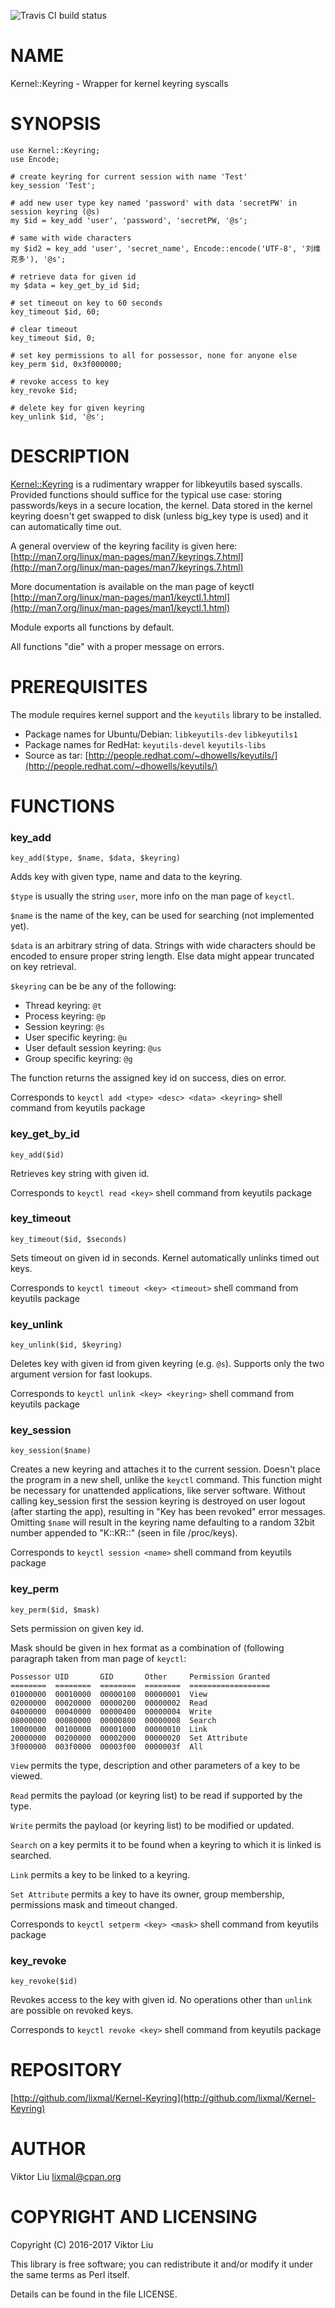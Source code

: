 <div>
    <p>
        <img src="https://travis-ci.org/lixmal/Kernel-Keyring.png?branch=master" alt="Travis CI build status">
    </p>
</div>

# NAME

Kernel::Keyring - Wrapper for kernel keyring syscalls

# SYNOPSIS

    use Kernel::Keyring;
    use Encode;

    # create keyring for current session with name 'Test'
    key_session 'Test';

    # add new user type key named 'password' with data 'secretPW' in session keyring (@s)
    my $id = key_add 'user', 'password', 'secretPW, '@s';

    # same with wide characters
    my $id2 = key_add 'user', 'secret_name', Encode::encode('UTF-8', '刘维克多'), '@s';

    # retrieve data for given id
    my $data = key_get_by_id $id;

    # set timeout on key to 60 seconds
    key_timeout $id, 60;

    # clear timeout
    key_timeout $id, 0;

    # set key permissions to all for possessor, none for anyone else
    key_perm $id, 0x3f000000;

    # revoke access to key
    key_revoke $id;

    # delete key for given keyring
    key_unlink $id, '@s';

# DESCRIPTION

[Kernel::Keyring](https://metacpan.org/pod/Kernel::Keyring) is a rudimentary wrapper for libkeyutils based syscalls.
Provided functions should suffice for the typical use case: storing passwords/keys in a secure location, the kernel.
Data stored in the kernel keyring doesn't get swapped to disk (unless big\_key type is used) and it can automatically time out.

A general overview of the keyring facility is given here: [http://man7.org/linux/man-pages/man7/keyrings.7.html](http://man7.org/linux/man-pages/man7/keyrings.7.html)

More documentation is available on the man page of keyctl [http://man7.org/linux/man-pages/man1/keyctl.1.html](http://man7.org/linux/man-pages/man1/keyctl.1.html)

Module exports all functions by default.

All functions "die" with a proper message on errors.

# PREREQUISITES

The module requires kernel support and the `keyutils` library to be installed.

- Package names for Ubuntu/Debian: `libkeyutils-dev` `libkeyutils1`
- Package names for RedHat: `keyutils-devel` `keyutils-libs`
- Source as tar: [http://people.redhat.com/~dhowells/keyutils/](http://people.redhat.com/~dhowells/keyutils/)

# FUNCTIONS

### key\_add

    key_add($type, $name, $data, $keyring)

Adds key with given type, name and data to the keyring.

`$type` is usually the string `user`, more info on the man page of `keyctl`.

`$name` is the name of the key, can be used for searching (not implemented yet).

`$data` is an arbitrary string of data. Strings with wide characters should be encoded to ensure proper string length.
Else data might appear truncated on key retrieval.

`$keyring` can be be any of the following:

- Thread keyring: `@t`
- Process keyring: `@p`
- Session keyring: `@s`
- User specific keyring: `@u`
- User default session keyring: `@us`
- Group specific keyring: `@g`

The function returns the assigned key id on success, dies on error.

Corresponds to `keyctl add <type> <desc> <data> <keyring>` shell command from keyutils package

### key\_get\_by\_id

    key_add($id)

Retrieves key string with given id.

Corresponds to `keyctl read <key>` shell command from keyutils package

### key\_timeout

    key_timeout($id, $seconds)

Sets timeout on given id in seconds. Kernel automatically unlinks timed out keys.

Corresponds to `keyctl timeout <key> <timeout>` shell command from keyutils package

### key\_unlink

    key_unlink($id, $keyring)

Deletes key with given id from given keyring (e.g. `@s`). Supports only the two argument version for fast lookups.

Corresponds to `keyctl unlink <key> <keyring>` shell command from keyutils package

### key\_session

    key_session($name)

Creates a new keyring and attaches it to the current session. Doesn't place the program in a new shell, unlike the `keyctl` command.
This function might be necessary for unattended applications, like server software.
Without calling key\_session first the session keyring is destroyed on user logout (after starting the app), resulting in "Key has been revoked" error messages.
Omitting `$name` will result in the keyring name defaulting to a random 32bit number appended to "K::KR::" (seen in file /proc/keys).

Corresponds to `keyctl session <name>` shell command from keyutils package

### key\_perm

    key_perm($id, $mask)

Sets permission on given key id.

Mask should be given in hex format
as a combination of (following paragraph taken from man page of `keyctl`:

    Possessor UID       GID       Other     Permission Granted
    ========  ========  ========  ========  ==================
    01000000  00010000  00000100  00000001  View
    02000000  00020000  00000200  00000002  Read
    04000000  00040000  00000400  00000004  Write
    08000000  00080000  00000800  00000008  Search
    10000000  00100000  00001000  00000010  Link
    20000000  00200000  00002000  00000020  Set Attribute
    3f000000  003f0000  00003f00  0000003f  All

`View` permits the type, description and other parameters of a key to be viewed.

`Read` permits the payload (or keyring list) to be read if supported by the type.

`Write` permits the payload (or keyring list) to be modified or updated.

`Search` on a key permits it to be found when a keyring to which it is linked is searched.

`Link` permits a key to be linked to a keyring.

`Set Attribute` permits a key to have its owner, group membership, permissions mask and timeout changed.

Corresponds to `keyctl setperm <key> <mask>` shell command from keyutils package

### key\_revoke

    key_revoke($id)

Revokes access to the key with given id. No operations other than `unlink` are possible on revoked keys.

Corresponds to `keyctl revoke <key>` shell command from keyutils package

# REPOSITORY

[http://github.com/lixmal/Kernel-Keyring](http://github.com/lixmal/Kernel-Keyring)

# AUTHOR

Viktor Liu <lixmal@cpan.org>

# COPYRIGHT AND LICENSING

Copyright (C) 2016-2017 Viktor Liu

This library is free software; you can redistribute it and/or modify
it under the same terms as Perl itself.

Details can be found in the file LICENSE.
